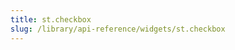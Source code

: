 ```yaml
---
title: st.checkbox
slug: /library/api-reference/widgets/st.checkbox
---
```


<Autofunction function="streamlit.checkbox" />
